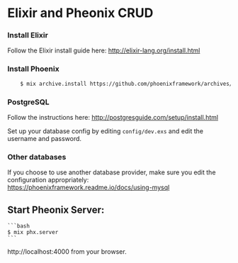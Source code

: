 # Elixir and Pheonix CRUD

### Install Elixir

Follow the Elixir install guide here: http://elixir-lang.org/install.html

### Install Phoenix

```bash
    $ mix archive.install https://github.com/phoenixframework/archives/raw/master/phx_new-1.3.0.ez
```

### PostgreSQL

Follow the instructions here: http://postgresguide.com/setup/install.html

Set up your database config by editing `config/dev.exs` and edit the username and password. 

### Other databases

If you choose to use another database provider, make sure you edit the configuration appropriately: https://phoenixframework.readme.io/docs/using-mysql

## Start Pheonix Server:

    ```bash
    $ mix phx.server
    ```

http://localhost:4000 from your browser.

